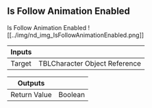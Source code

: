## Is Follow Animation Enabled
Is Follow Animation Enabled
![[../img/nd_img_IsFollowAnimationEnabled.png]]

|Inputs||
|--|--|
| Target | TBLCharacter Object Reference |

|Outputs||
|--|--|
| Return Value | Boolean |
